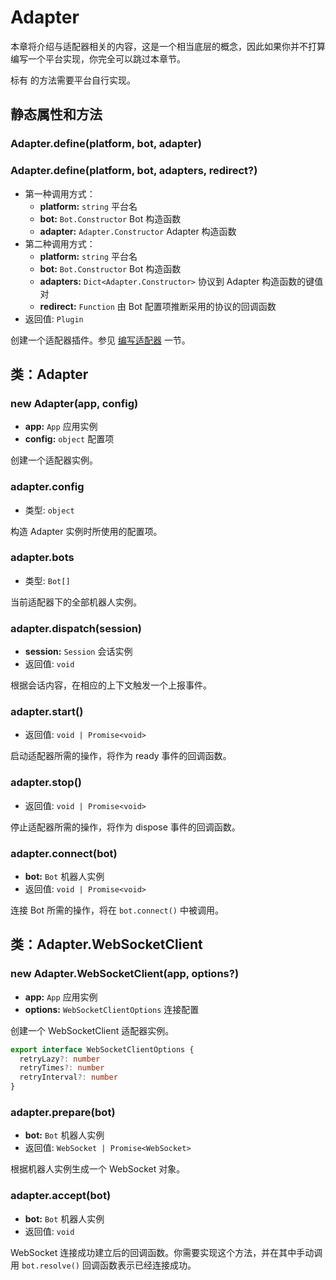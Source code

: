 # Adapter

本章将介绍与适配器相关的内容，这是一个相当底层的概念，因此如果你并不打算编写一个平台实现，你完全可以跳过本章节。

标有 <Badge text="abstract" vertical="baseline"/> 的方法需要平台自行实现。

## 静态属性和方法

### Adapter.define(platform, bot, adapter)
### Adapter.define(platform, bot, adapters, redirect?)

- 第一种调用方式：
  - **platform:** `string` 平台名
  - **bot:** `Bot.Constructor` Bot 构造函数
  - **adapter:** `Adapter.Constructor` Adapter 构造函数
- 第二种调用方式：
  - **platform:** `string` 平台名
  - **bot:** `Bot.Constructor` Bot 构造函数
  - **adapters:** `Dict<Adapter.Constructor>` 协议到 Adapter 构造函数的键值对
  - **redirect:** `Function` 由 Bot 配置项推断采用的协议的回调函数
- 返回值: `Plugin`

创建一个适配器插件。参见 [编写适配器](../../guide/adapter.md) 一节。

## 类：Adapter

### new Adapter(app, config)

- **app:** `App` 应用实例
- **config:** `object` 配置项

创建一个适配器实例。

### adapter.config

- 类型: `object`

构造 Adapter 实例时所使用的配置项。

### adapter.bots

- 类型: `Bot[]`

当前适配器下的全部机器人实例。

### adapter.dispatch(session)

- **session:** `Session` 会话实例
- 返回值: `void`

根据会话内容，在相应的上下文触发一个上报事件。

### adapter.start() <Badge text="abstract"/>

- 返回值: `void | Promise<void>`

启动适配器所需的操作，将作为 ready 事件的回调函数。

### adapter.stop() <Badge text="abstract"/>

- 返回值: `void | Promise<void>`

停止适配器所需的操作，将作为 dispose 事件的回调函数。

### adapter.connect(bot) <Badge text="abstract"/>

- **bot:** `Bot` 机器人实例
- 返回值: `void | Promise<void>`

连接 Bot 所需的操作，将在 `bot.connect()` 中被调用。

## 类：Adapter.WebSocketClient

### new Adapter.WebSocketClient(app, options?)

- **app:** `App` 应用实例
- **options:** `WebSocketClientOptions` 连接配置

创建一个 WebSocketClient 适配器实例。

```ts
export interface WebSocketClientOptions {
  retryLazy?: number
  retryTimes?: number
  retryInterval?: number
}
```

### adapter.prepare(bot) <Badge text="abstract"/>

- **bot:** `Bot` 机器人实例
- 返回值: `WebSocket | Promise<WebSocket>`

根据机器人实例生成一个 WebSocket 对象。

### adapter.accept(bot) <Badge text="abstract"/>

- **bot:** `Bot` 机器人实例
- 返回值: `void`

WebSocket 连接成功建立后的回调函数。你需要实现这个方法，并在其中手动调用 `bot.resolve()` 回调函数表示已经连接成功。
